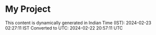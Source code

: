 # My Project

This content is dynamically generated in Indian Time (IST): 2024-02-23 02:27:11 IST
Converted to UTC: 2024-02-22 20:57:11 UTC
